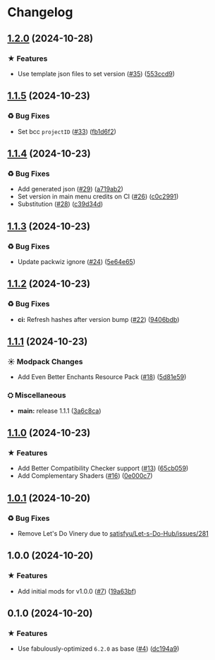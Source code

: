 # Changelog

## [1.2.0](https://github.com/delilahw/modpacks/compare/cuties-v1.1.5...cuties-v1.2.0) (2024-10-28)


### ★ Features

* Use template json files to set version ([#35](https://github.com/delilahw/modpacks/issues/35)) ([553ccd9](https://github.com/delilahw/modpacks/commit/553ccd9fec92186a35d94b17e06108510364ef50))

## [1.1.5](https://github.com/delilahw/modpacks/compare/cuties-v1.1.4...cuties-v1.1.5) (2024-10-23)


### ♻ Bug Fixes

* Set bcc `projectID` ([#33](https://github.com/delilahw/modpacks/issues/33)) ([fb1d6f2](https://github.com/delilahw/modpacks/commit/fb1d6f2b1a0db404f61ebc9be8ac1b7e4f842b18))

## [1.1.4](https://github.com/delilahw/modpacks/compare/cuties-v1.1.3...cuties-v1.1.4) (2024-10-23)


### ♻ Bug Fixes

* Add generated json ([#29](https://github.com/delilahw/modpacks/issues/29)) ([a719ab2](https://github.com/delilahw/modpacks/commit/a719ab24a1c76919554b18c80515b70d96fddc8b))
* Set version in main menu credits on CI ([#26](https://github.com/delilahw/modpacks/issues/26)) ([c0c2991](https://github.com/delilahw/modpacks/commit/c0c2991c90d533d3a0e84e1940a1090ca2fddb65))
* Substitution ([#28](https://github.com/delilahw/modpacks/issues/28)) ([c39d34d](https://github.com/delilahw/modpacks/commit/c39d34d755a34fc26d0e91c0175ef8db107c05af))

## [1.1.3](https://github.com/delilahw/modpacks/compare/cuties-v1.1.2...cuties-v1.1.3) (2024-10-23)


### ♻ Bug Fixes

* Update packwiz ignore ([#24](https://github.com/delilahw/modpacks/issues/24)) ([5e64e65](https://github.com/delilahw/modpacks/commit/5e64e65b24c8d74836e79da561e06a9482f22bf3))

## [1.1.2](https://github.com/delilahw/modpacks/compare/cuties-v1.1.1...cuties-v1.1.2) (2024-10-23)


### ♻ Bug Fixes

* **ci:** Refresh hashes after version bump ([#22](https://github.com/delilahw/modpacks/issues/22)) ([9406bdb](https://github.com/delilahw/modpacks/commit/9406bdbd796f06252001d5054a3a4b3871fb2539))

## [1.1.1](https://github.com/delilahw/modpacks/compare/cuties-v1.1.0...cuties-v1.1.1) (2024-10-23)


### ☀ Modpack Changes

* Add Even Better Enchants Resource Pack ([#18](https://github.com/delilahw/modpacks/issues/18)) ([5d81e59](https://github.com/delilahw/modpacks/commit/5d81e592ffc096e4eb2136206ccb75a614c4c186))


### ⛭ Miscellaneous

* **main:** release 1.1.1 ([3a6c8ca](https://github.com/delilahw/modpacks/commit/3a6c8caac25878db853580985ba3fc659e86d224))

## [1.1.0](https://github.com/delilahw/modpacks/compare/cuties-v1.0.1...cuties-v1.1.0) (2024-10-23)


### ★ Features

* Add Better Compatibility Checker support ([#13](https://github.com/delilahw/modpacks/issues/13)) ([65cb059](https://github.com/delilahw/modpacks/commit/65cb0599966d91481da9a19116c4cfa33d356d54))
* Add Complementary Shaders ([#16](https://github.com/delilahw/modpacks/issues/16)) ([0e000c7](https://github.com/delilahw/modpacks/commit/0e000c723211f80635321b42af481365e6c937ab))

## [1.0.1](https://github.com/delilahw/modpacks/compare/cuties-v1.0.0...cuties-v1.0.1) (2024-10-20)


### ♻ Bug Fixes

* Remove Let's Do Vinery due to [satisfyu/Let-s-Do-Hub/issues/281
](https://github.com/satisfyu/Let-s-Do-Hub/issues/281)

## 1.0.0 (2024-10-20)


### ★ Features

* Add initial mods for v1.0.0 ([#7](https://github.com/delilahw/modpacks/issues/7)) ([19a63bf](https://github.com/delilahw/modpacks/commit/19a63bfc58fdf44fc6cd2077ebe2e4353f1cea3c))

## 0.1.0 (2024-10-20)


### ★ Features

* Use fabulously-optimized `6.2.0` as base ([#4](https://github.com/delilahw/modpacks/issues/4)) ([dc194a9](https://github.com/delilahw/modpacks/commit/dc194a9d1c47b1459b5292a0cc14bae82809924d))
